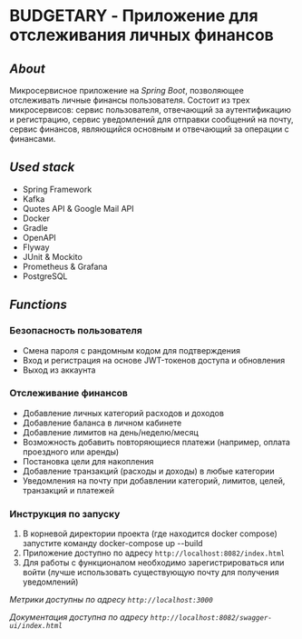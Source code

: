 # BUDGETARY - Приложение для отслеживания личных финансов

## _About_

Микросервисное приложение на _Spring Boot_, позволяющее отслеживать личные финансы пользователя. Состоит из трех
микросервисов: сервис пользователя, отвечающий за аутентификацию и регистрацию, сервис уведомлений для отправки сообщений на почту, сервис
финансов, являющийся основным и отвечающий за операции с финансами.

## _Used stack_

- Spring Framework
- Kafka
- Quotes API & Google Mail API
- Docker
- Gradle
- OpenAPI
- Flyway
- JUnit & Mockito
- Prometheus & Grafana
- PostgreSQL

## _Functions_

### Безопасность пользователя

- Смена пароля с рандомным кодом для подтверждения
- Вход и регистрация на основе JWT-токенов доступа и обновления
- Выход из аккаунта

### Отслеживание финансов

- Добавление личных категорий расходов и доходов
- Добавление баланса в личном кабинете
- Добавление лимитов на день/неделю/месяц
- Возможность добавить повторяющиеся платежи (например, оплата проездного или аренды)
- Постановка цели для накопления
- Добавление транзакций (расходы и доходы) в любые категории
- Уведомления на почту при добавлении категорий, лимитов, целей, транзакций и платежей

### Инструкция по запуску 

1. В корневой директории проекта (где находится docker compose) 
запустите команду docker-compose up --build
2. Приложение доступно по адресу ```http://localhost:8082/index.html```
3. Для работы с функционалом необходимо зарегистрироваться или войти (лучше использовать существующую почту для получения уведомлений)

_Метрики доступны по адресу ```http://localhost:3000```_

_Документация доступна по адресу ```http://localhost:8082/swagger-ui/index.html```_



